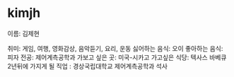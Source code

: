 # kimjh
이름: 김제현

취미: 게임, 여행, 영화감상, 음악듣기, 요리, 운동
싫어하는 음식: 오이
좋아하는 음식: 피자
전공: 제어계측공학과
가보고 싶은 곳: 미국-시카고
가고싶은 식당: 텍사스 바베큐
2년뒤에 가지게 될 직업 : 경상국립대학교 제어계측공학과 석사